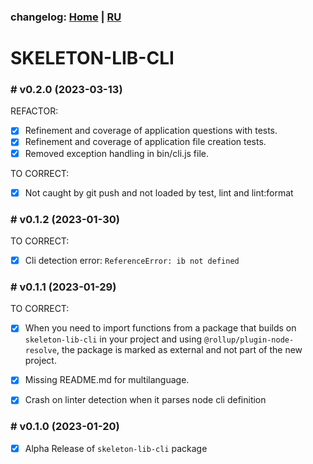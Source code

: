 ### changelog: [Home](./../README.md) | [RU](./CHANGELOG-RU.md)

# SKELETON-LIB-CLI

### # v0.2.0 (2023-03-13)

REFACTOR:

- [x] Refinement and coverage of application questions with tests.
- [x] Refinement and coverage of application file creation tests.
- [x] Removed exception handling in bin/cli.js file.

TO CORRECT:

- [x] Not caught by git push and not loaded by test, lint and lint:format

### # v0.1.2 (2023-01-30)

TO CORRECT:

- [x] Cli detection error: `ReferenceError: ib not defined`

### # v0.1.1 (2023-01-29)

TO CORRECT:

- [x] When you need to import functions from a package that builds on `skeleton-lib-cli` in your project and using `@rollup/plugin-node-resolve`, the package is marked as external and not part of the new project.

- [x] Missing README.md for multilanguage.

- [x] Crash on linter detection when it parses node cli definition

### # v0.1.0 (2023-01-20)

- [x] Alpha Release of `skeleton-lib-cli` package
